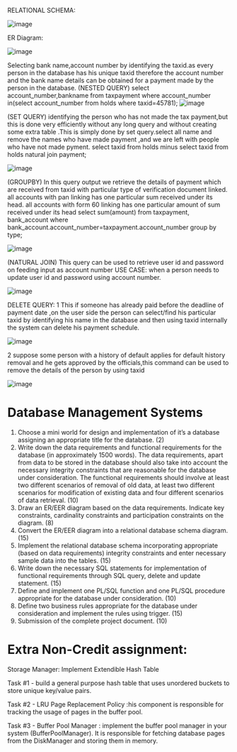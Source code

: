 RELATIONAL SCHEMA:


![image](https://user-images.githubusercontent.com/41203937/148672017-1bf0d3a4-8389-4cd4-b4bf-efb893fda837.png)

ER Diagram:


![image](https://user-images.githubusercontent.com/41203937/148672029-1366d0a9-dd9c-4281-95f5-546e183925f8.png)



Selecting bank name,account number by identifying the taxid.as every person in the database has his unique taxid therefore the account number and the bank name details can be obtained for a payment made by the person in the database.
(NESTED QUERY)
select account_number,bankname from taxpayment where account_number in(select account_number from holds where taxid=45781);
![image](https://user-images.githubusercontent.com/41203937/148672063-ec387998-c471-459e-9c60-09507fb5dcbe.png)


(SET QUERY)
identifying the person who has not made the tax payment,but this is done very efficiently without any long query and without creating some extra table .This is simply done by set query.select all name and remove the names who have made payment ,and we are left with people who have not made pyment.
select taxid from holds minus select taxid from holds natural join payment;

![image](https://user-images.githubusercontent.com/41203937/148672072-a16f235b-d7d2-4500-bdff-2a4a3083dbb3.png)




(GROUPBY)
In this query output we retrieve the details of payment which are received from taxid with particular type of verification document linked.
all accounts with pan linking has one particular sum received under its head.
all accounts with form 60 linking has one particular amount of sum received under its head
select sum(amount) from taxpayment, bank_account where bank_account.account_number=taxpayment.account_number group by type;


![image](https://user-images.githubusercontent.com/41203937/148672077-eaf9b48e-7d8f-4a51-bb88-6388fe2dd697.png)


 
(NATURAL JOIN)
This query can be used to retrieve user id and password on feeding input as account number USE CASE: when a person needs to update user id and password using account number.
 

![image](https://user-images.githubusercontent.com/41203937/148672085-98d7d617-5190-4e80-bada-3b832cefca12.png)


DELETE QUERY:
1
This if someone has already paid before the deadline of payment date ,on the user side the person can select/find his particular taxid by identifying his name in the database and then using taxid internally the system can delete his payment schedule.

![image](https://user-images.githubusercontent.com/41203937/148672107-7df3599c-75c1-4b66-983d-728863b863fc.png)


2
suppose some person with a history of default applies for default history removal and he gets approved by the officials,this command can be used to remove the details of the person by using taxid

![image](https://user-images.githubusercontent.com/41203937/148672117-7eee92b7-6be1-4762-ae26-e6232190b111.png)





# Database Management Systems

1.	Choose a mini world for design and implementation of it’s a database assigning an appropriate title for the database.	(2)
2.	Write down the data requirements and functional requirements for the database (in approximately 1500 words). The data requirements, apart from data to be stored in the database should also take into account the necessary integrity constraints that are reasonable for the database under consideration. The functional requirements should involve at least two different scenarios of removal of old data, at least two different scenarios for modification of existing data and four different scenarios of data retrieval.	(10)
3.	Draw an ER/EER diagram based on the data requirements. Indicate key constraints, cardinality constraints and participation constraints on the diagram.	(8)
4.	Convert the ER/EER diagram into a relational database schema diagram.	(15)
5.	Implement the relational database schema incorporating appropriate (based on data requirements) integrity constraints and enter necessary sample data into the tables.	(15)
6.	Write down the necessary SQL statements for implementation of functional requirements through SQL query, delete and update statement.	(15)
7.	Define and implement one PL/SQL function and one PL/SQL procedure appropriate for the database under consideration.	(10)
8.	Define two business rules appropriate for the database under consideration and implement the rules using trigger.
(15)
9.	Submission of the complete project document.	(10)

# Extra Non-Credit assignment:
Storage Manager:
Implement Extendible Hash Table


Task #1 - build a general purpose hash table that uses unordered buckets to store unique key/value pairs.

Task #2 - LRU Page Replacement Policy :his component is responsible for tracking the usage of pages in the buffer pool.

Task #3 - Buffer Pool Manager : implement the buffer pool manager in your system (BufferPoolManager). 
It is responsible for fetching database pages from the DiskManager and storing them in memory. 
